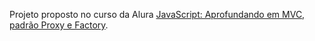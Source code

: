Projeto proposto no curso da Alura [JavaScript: Aprofundando em MVC, padrão Proxy e Factory](https://www.alura.com.br/curso-online-javascript-es6-orientacao-a-objetos-parte-2).
